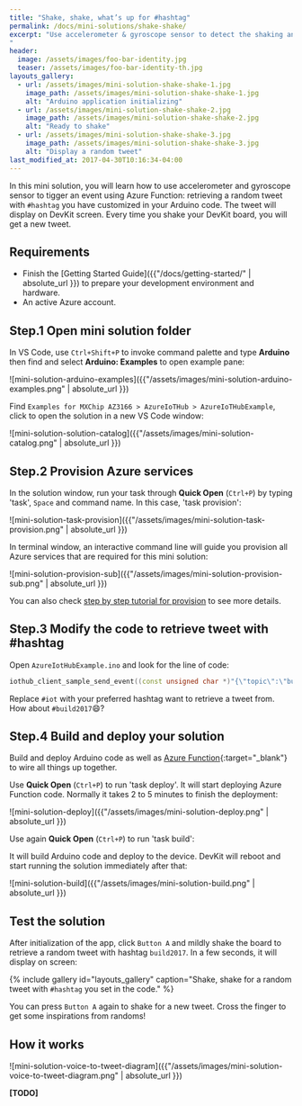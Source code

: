 ```yaml
---
title: "Shake, shake, what’s up for #hashtag"
permalink: /docs/mini-solutions/shake-shake/
excerpt: "Use accelerometer & gyroscope sensor to detect the shaking and a simple Azure Function app for getting a random tweet with #hashtag.
"
header:
  image: /assets/images/foo-bar-identity.jpg
  teaser: /assets/images/foo-bar-identity-th.jpg
layouts_gallery:
  - url: /assets/images/mini-solution-shake-shake-1.jpg
    image_path: /assets/images/mini-solution-shake-shake-1.jpg
    alt: "Arduino application initializing"
  - url: /assets/images/mini-solution-shake-shake-2.jpg
    image_path: /assets/images/mini-solution-shake-shake-2.jpg
    alt: "Ready to shake"
  - url: /assets/images/mini-solution-shake-shake-3.jpg
    image_path: /assets/images/mini-solution-shake-shake-3.jpg
    alt: "Display a random tweet"
last_modified_at: 2017-04-30T10:16:34-04:00
---
```


In this mini solution, you will learn how to use accelerometer and gyroscope sensor to tigger an event using Azure Function: retrieving a random tweet with `#hashtag` you have customized in your Arduino code. The tweet will display on DevKit screen. Every time you shake your DevKit board, you will get a new tweet.

## Requirements

* Finish the [Getting Started Guide]({{"/docs/getting-started/" | absolute_url }}) to prepare your development environment and hardware.
* An active Azure account.

## Step.1 Open mini solution folder

In VS Code, use `Ctrl+Shift+P` to invoke command palette and type **Arduino** then find and select **Arduino: Examples** to open example pane:

![mini-solution-arduino-examples]({{"/assets/images/mini-solution-arduino-examples.png" | absolute_url }})

Find `Examples for MXChip AZ3166 > AzureIoTHub > AzureIoTHubExample`, click to open the solution in a new VS Code window:

![mini-solution-solution-catalog]({{"/assets/images/mini-solution-catalog.png" | absolute_url }})

## Step.2 Provision Azure services

In the solution window, run your task through **Quick Open** (`Ctrl+P`) by typing 'task', `Space` and command name. In this case, 'task provision':

![mini-solution-task-provision]({{"/assets/images/mini-solution-task-provision.png" | absolute_url }})

In terminal window, an interactive command line will guide you provision all Azure services that are required for this mini solution:

![mini-solution-provision-sub]({{"/assets/images/mini-solution-provision-sub.png" | absolute_url }})

You can also check [step by step tutorial for provision](/azure-iot-developer-kit/solutions/common/provision-step-by-step.html) to see more details.

## Step.3 Modify the code to retrieve tweet with #hashtag

Open `AzureIotHubExample.ino` and look for the line of code:

```cpp
iothub_client_sample_send_event((const unsigned char *)"{\"topic\":\"build2017\", \"DeviceID\":\"myDevice1\"}");
```

Replace `#iot` with your preferred hashtag want to retrieve a tweet from. How about `#build2017`:smile:?

## Step.4 Build and deploy your solution

Build and deploy Arduino code as well as [Azure Function](https://azure.microsoft.com/en-us/services/functions/){:target="_blank"} to wire all things up together.

Use **Quick Open** (`Ctrl+P`) to run 'task deploy'. It will start deploying Azure Function code. Normally it takes 2 to 5 minutes to finish the deployment:

![mini-solution-deploy]({{"/assets/images/mini-solution-deploy.png" | absolute_url }})

Use again **Quick Open** (`Ctrl+P`) to run 'task build':

It will build Arduino code and deploy to the device. DevKit will reboot and start running the solution immediately after that:

![mini-solution-build]({{"/assets/images/mini-solution-build.png" | absolute_url }})

## Test the solution

After initialization of the app, click `Button A` and mildly shake the board to retrieve a random tweet with hashtag `build2017`. In a few seconds, it will display on screen:

{% include gallery id="layouts_gallery" caption="Shake, shake for a random tweet with `#hashtag` you set in the code." %}

You can press `Button A` again to shake for a new tweet. Cross the finger to get some inspirations from randoms!

## How it works

![mini-solution-voice-to-tweet-diagram]({{"/assets/images/mini-solution-voice-to-tweet-diagram.png" | absolute_url }})

**[TODO]**
